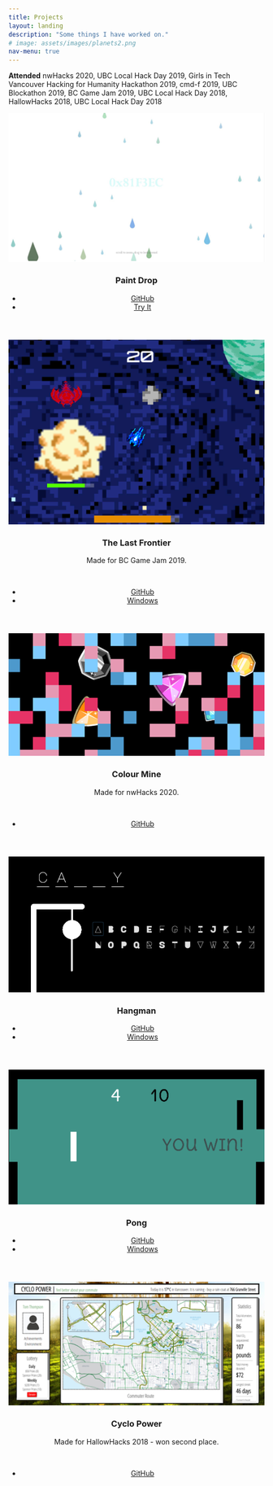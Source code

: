 ```yaml
---
title: Projects
layout: landing
description: "Some things I have worked on."
# image: assets/images/planets2.png
nav-menu: true
---
```


<!-- Main -->
<div id="main">

<!-- One -->
<section id="one">
	<div class="inner">
		<p><strong>Attended</strong> nwHacks 2020, UBC Local Hack Day 2019, Girls in Tech Vancouver Hacking for Humanity Hackathon 2019, cmd-f 2019, UBC Blockathon 2019,  BC Game Jam 2019, UBC Local Hack Day 2018, HallowHacks 2018, UBC Local Hack Day 2018</p>
	</div>
</section>

<section id="one" class="tiles">
  <article>
    <span class="image">
      <img src="./assets/images/paintdrop.jpg" alt="Screenshot from Paint Drop." />
    </span>
    <header class="major">
				<h3>Paint Drop</h3>
				<ul class="actions">
          <li><a href="https://github.com/tiangela1027/Paint-Drop" target="_blank" class="button">GitHub</a></li>
					<li><a href="./paint-drop/paintdrop.html" target="_blank" class="button">Try It</a></li>
				</ul>
				</header>
  </article>
  <article>
    <span class="image">
      <img src="./assets/images/lastfrontier.png" alt="Screenshot of Last Frontier game." />
    </span>
    <header class="major">
					<h3>The Last Frontier</h3>
				  <p>Made for BC Game Jam 2019.</p><br />
				  <ul class="actions">
					<li><a href="https://github.com/tiangela1027/The-Last-Frontier" target="_blank" class="button">GitHub</a></li>
					<li><a href="./assets/zip/lastfrontier_win.zip" download class="button icon fa-download">Windows</a></li>
				</ul></header>
  </article>
  <article>
    <span class="image">
      <img src="./assets/images/colourmine.png" alt="Screenshot of Colour Mine game." />
    </span>
    <header class="major">
      	<h3>Colour Mine</h3>
	  	  <p>Made for nwHacks 2020.</p><br />
			  <ul class="actions">
				<li><a href="https://github.com/tiangela1027/Colour-Mine" target="_blank" class="button">GitHub</a></li>
			</ul>
    </header>
  </article>
  <article>
    <span class="image">
      <img src="./assets/images/hangman.png" alt="Screenshot of Hangman game." />
    </span>
    <header class="major">
					<h3>Hangman</h3>
				  <ul class="actions">
					<li><a href="https://github.com/tiangela1027/Hangman" target="_blank" class="button">GitHub</a></li>
					<li><a href="./assets/zip/hangman_win.zip" download class="button icon fa-download">Windows</a></li>
				</ul></header>
  </article>
  <article>
    <span class="image">
      <img src="./assets/images/pong.png" alt="Screenshot of Pong game." />
    </span>
    <header class="major">
					<h3>Pong</h3>
				  <ul class="actions">
					<li><a href="https://github.com/tiangela1027/Pong" target="_blank" class="button">GitHub</a></li>
					<li><a href="./assets/zip/pong_win.zip" download class="button icon fa-download">Windows</a></li>
				</ul>
				</header>
  </article>
  <article>
    <span class="image">
      <img src="./assets/images/cyclopower.png" alt="Screenshot of Cyclo Power website." />
    </span>
    <header class="major">
					<h3>Cyclo Power</h3>
				  <p>Made for HallowHacks 2018 - won second place.</p><br>
				  <ul class="actions">
					<li><a href="https://github.com/tiangela1027/Cyclo-Power" target="_blank" class="button">GitHub</a></li>
				</ul>
				</header>
  </article>
</section>

</div>
